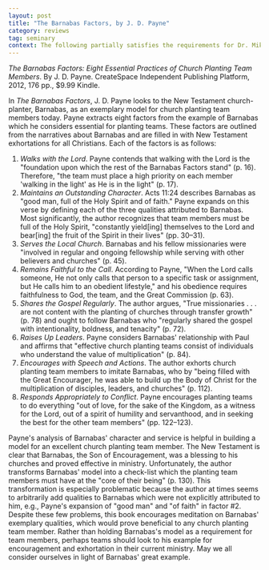 ```yaml
---
layout: post
title: "The Barnabas Factors, by J. D. Payne"
category: reviews
tag: seminary
context: The following partially satisfies the requirements for Dr. Mike Dodson's SEND North America Conference class at Southeastern Baptist Theological Seminary.
---
```


*The Barnabas Factors: Eight Essential Practices of Church Planting Team Members*. By J. D. Payne.  CreateSpace Independent Publishing Platform, 2012, 176 pp., $9.99 Kindle.

In *The Barnabas Factors*, J. D. Payne looks to the New Testament church-planter, Barnabas, as an exemplary model for church planting team members today. Payne extracts eight factors from the example of Barnabas which he considers essential for planting teams. These factors are outlined from the narratives about Barnabas and are filled in with New Testament exhortations for all Christians. Each of the factors is as follows:

1. *Walks with the Lord*. Payne contends that walking with the Lord is the "foundation upon which the rest of the Barnabas Factors stand" (p. 16). Therefore,  "the team must place a high priority on each member 'walking in the light' as He is in the light" (p. 17).
2. *Maintains an Outstanding Character*. Acts 11:24 describes Barnabas as "good man, full of the Holy Spirit and of faith." Payne expands on this verse by defining each of the three qualities attributed to Barnabas. Most significantly, the author recognizes that team members must be full of the Holy Spirit, "constantly yield[ing] themselves to the Lord and bear[ing] the fruit of the Spirit in their lives" (pp. 30–31).
3. *Serves the Local Church*. Barnabas and his fellow missionaries were "involved in regular and ongoing fellowship while serving with other believers and churches" (p. 45).
4. *Remains Faithful to the Call*. According to Payne, "When the Lord calls someone, He not only calls that person to a specific task or assignment, but He calls him to an obedient lifestyle," and his obedience requires faithfulness to God, the team, and the Great Commission (p. 63).
5. *Shares the Gospel Regularly*. The author argues, "True missionaries . . . are not content with the planting of churches through transfer growth" (p. 78) and ought to follow Barnabas who "regularly shared the gospel with intentionality, boldness, and tenacity" (p. 72).
6. *Raises Up Leaders*. Payne considers Barnabas' relationship with Paul and affirms that "effective church planting teams consist of individuals who understand the value of multiplication" (p. 84).
7. *Encourages with Speech and Actions*. The author exhorts church planting team members to imitate Barnabas, who by "being filled with the Great Encourager, he was able to build up the Body of Christ for the multiplication of disciples, leaders, and churches" (p. 112).
8. *Responds Appropriately to Conflict*. Payne encourages planting teams to do everything "out of love, for the sake of the Kingdom, as a witness for the Lord, out of a spirit of humility and servanthood, and in seeking the best for the other team members" (pp. 122–123).

Payne's analysis of Barnabas' character and service is helpful in building a model for an excellent church planting team member. The New Testament is clear that Barnabas, the Son of Encouragement, was a blessing to his churches and proved effective in ministry. Unfortunately, the author transforms Barnabas' model into a check-list which the planting team members must have at the "core of their being" (p. 130). This transformation is especially problematic because the author at times seems to arbitrarily add qualities to Barnabas which were not explicitly attributed to him, e.g., Payne's expansion of "good man" and "of faith" in factor #2. Despite these few problems, this book encourages meditation on Barnabas' exemplary qualities, which would prove beneficial to any church planting team member. Rather than holding Barnabas's model as a requirement for team members, perhaps teams should look to his example for encouragement and exhortation in their current ministry. May we all consider ourselves in light of Barnabas' great example.

